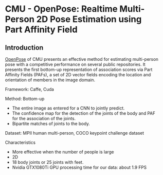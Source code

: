 # CMU - OpenPose: Realtime Multi-Person 2D Pose Estimation using Part Affinity Field
## Introduction
[OpenPose](https://arxiv.org/pdf/1812.08008.pdf) of CMU presents an effective method for estimating multi-person pose with a competitive performance on several public repositories. It presents the first bottom-up representation of association scores via Part Affinity Fields (PAFs), a set of 2D vector fields encoding the location and orientation of members in the image domain.

Framework: Caffe, Cuda

Method: Bottom-up
- The entire image as entered for a CNN to jointly predict.
- The confidence map for the detection of the joints of the body and PAF for the association of the joints.
- Bipartite matches of joints to the body.

Dataset: MPII human multi-person, COCO keypoint challenge dataset

Characteristics
- More effective when the number of people is large
- 2D
- 18 body joints or 25 joints with feet.
- Nvidia GTX1080Ti GPU processing time for our data: about 1.9 FPS
